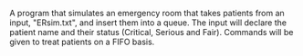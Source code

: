 A program that simulates an emergency room that takes patients from an input, "ERsim.txt", and insert them into a queue. The input will declare the patient name and their status (Critical, Serious and Fair). Commands will be given to treat patients on a FIFO basis.